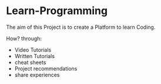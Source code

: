 # Learn-Programming

The aim of this Project is to create a Platform to learn Coding.

How? through:
* Video Tutorials
* Written Tutorials
* cheat sheets
* Project recommendations
* share experiences

